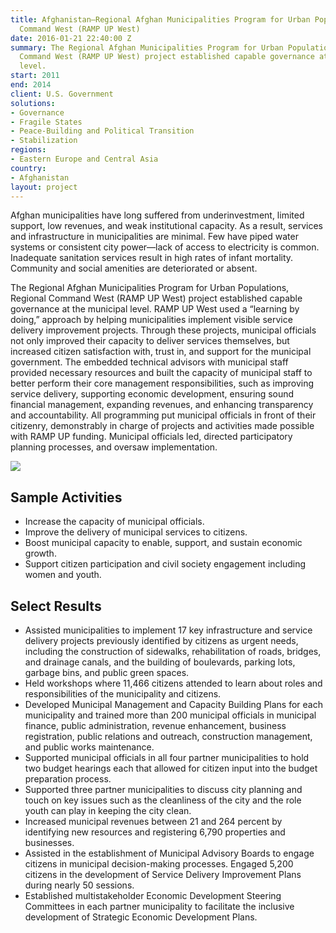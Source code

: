 ```yaml
---
title: Afghanistan—Regional Afghan Municipalities Program for Urban Populations, Regional
  Command West (RAMP UP West)
date: 2016-01-21 22:40:00 Z
summary: The Regional Afghan Municipalities Program for Urban Populations, Regional
  Command West (RAMP UP West) project established capable governance at the municipal
  level.
start: 2011
end: 2014
client: U.S. Government
solutions:
- Governance
- Fragile States
- Peace-Building and Political Transition
- Stabilization
regions:
- Eastern Europe and Central Asia
country:
- Afghanistan
layout: project
---
```


Afghan municipalities have long suffered from underinvestment, limited support, low revenues, and weak institutional capacity. As a result, services and infrastructure in municipalities are minimal. Few have piped water systems or consistent city power—lack of access to electricity is common. Inadequate sanitation services result in high rates of infant mortality. Community and social amenities are deteriorated or absent.

The Regional Afghan Municipalities Program for Urban Populations, Regional Command West (RAMP UP West) project established capable governance at the municipal level.
RAMP UP West used a “learning by doing,” approach by helping municipalities implement visible service delivery improvement projects. Through these projects, municipal officials not only improved their capacity to deliver services themselves, but increased citizen satisfaction with, trust in, and support for the municipal government. The embedded technical advisors with municipal staff provided necessary resources and built the capacity of municipal staff to better perform their core management responsibilities, such as improving service delivery, supporting economic development, ensuring sound financial management, expanding revenues, and enhancing transparency and accountability. All programming put municipal officials in front of their citizenry, demonstrably in charge of projects and activities made possible with RAMP UP funding. Municipal officials led, directed participatory planning processes, and oversaw implementation.

![][1]

## Sample Activities

* Increase the capacity of municipal officials.
* Improve the delivery of municipal services to citizens.
* Boost municipal capacity to enable, support, and sustain economic growth.
* Support citizen participation and civil society engagement including women and youth.

## Select Results

* Assisted municipalities to implement 17 key infrastructure and service delivery projects previously identified by citizens as urgent needs, including the construction of sidewalks, rehabilitation of roads, bridges, and drainage canals, and the building of boulevards, parking lots, garbage bins, and public green spaces.
* Held workshops where 11,466 citizens attended to learn about roles and responsibilities of the municipality and citizens.
* Developed Municipal Management and Capacity Building Plans for each municipality and trained more than 200 municipal officials in municipal finance, public administration, revenue enhancement, business registration, public relations and outreach, construction management, and public works maintenance.
* Supported municipal officials in all four partner municipalities to hold two budget hearings each that allowed for citizen input into the budget preparation process.
* Supported three partner municipalities to discuss city planning and touch on key issues such as the cleanliness of the city and the role youth can play in keeping the city clean.
* Increased municipal revenues between 21 and 264 percent by identifying new resources and registering 6,790 properties and businesses.
* Assisted in the establishment of Municipal Advisory Boards to engage citizens in municipal decision-making processes. Engaged 5,200 citizens in the development of Service Delivery Improvement Plans during nearly 50 sessions.
* Established multistakeholder Economic Development Steering Committees in each partner municipality to facilitate the inclusive development of Strategic Economic Development Plans.

[1]: https://assetify-dai.com/projects/RampUpWest_0.jpg
